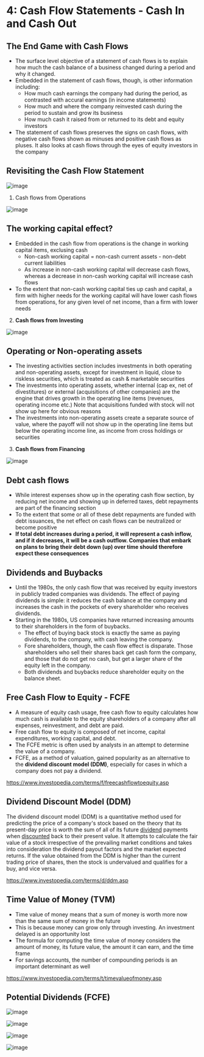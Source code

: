 # 4: Cash Flow Statements - Cash In and Cash Out

## The End Game with Cash Flows

- The surface level objective of a statement of cash flows is to explain how much the cash balance of a business changed during a period and why it changed.
- Embedded in the statement of cash flows, though, is other information including:
  - How much cash earnings the company had during the period, as contrasted with accural earnings (in income statements)
  - How much and where the company reinvested cash during the period to sustain and grow its business
  - How much cash it raised from or returned to its debt and equity investors
- The statement of cash flows preserves the signs on cash flows, with negative cash flows shown as minuses and positive cash flows as pluses. It also looks at cash flows through the eyes of equity investors in the company

## Revisiting the Cash Flow Statement

![image](media/Accounting-for-Finance_4-Cash-Flow-Statements-Cash-In-and-Cash-Out-image1.jpg)

1. Cash flows from Operations

![image](media/Accounting-for-Finance_4-Cash-Flow-Statements-Cash-In-and-Cash-Out-image2.jpg)

## The working capital effect?

- Embedded in the cash flow from operations is the change in working capital items, exclusing cash
  - Non-cash working capital = non-cash current assets - non-debt current liabilities
  - As increase in non-cash working capital will decrease cash flows, whereas a decrease in non-cash working capital will increase cash flows
- To the extent that non-cash working capital ties up cash and capital, a firm with higher needs for the working capital will have lower cash flows from operations, for any given level of net income, than a firm with lower needs

2. **Cash flows from Investing**

![image](media/Accounting-for-Finance_4-Cash-Flow-Statements-Cash-In-and-Cash-Out-image3.jpg)

## Operating or Non-operating assets

- The investing activities section includes investments in both operating and non-operating assets, except for investment in liquid, close to riskless securities, which is treated as cash & marketable securities
- The investments into operating assets, whether internal (cap ex, net of divestitures) or external (acquisitions of other companies) are the engine that drives growth in the operating line items (revenues, operating income etc.) Note that acquisitions funded with stock will not show up here for obvious reasons
- The investments into non-operating assets create a separate source of value, where the payoff will not show up in the operating line items but below the operating income line, as income from cross holdings or securities

3. **Cash flows from Financing**

![image](media/Accounting-for-Finance_4-Cash-Flow-Statements-Cash-In-and-Cash-Out-image4.jpg)

## Debt cash flows

- While interest expenses show up in the operating cash flow section, by reducing net income and showing up in deferred taxes, debt repayments are part of the financing section
- To the extent that some or all of these debt repayments are funded with debt issuances, the net effect on cash flows can be neutralized or become positive
- **If total debt increases during a period, it will represent a cash inflow, and if it decreases, it will be a cash outflow. Companies that embark on plans to bring their debt down (up) over time should therefore expect these consequences**

## Dividends and Buybacks

- Until the 1980s, the only cash flow that was received by equity investors in publicly traded companies was dividends. The effect of paying dividends is simple: it reduces the cash balance at the company and increases the cash in the pockets of every shareholder who receives dividends.
- Starting in the 1980s, US companies have returned increasing amounts to their shareholders in the form of buybacks.
  - The effect of buying back stock is exactly the same as paying dividends, to the company, with cash leaving the company.
  - Fore shareholders, though, the cash flow effect is disparate. Those shareholders who sell their shares back get cash form the company, and those that do not get no cash, but get a larger share of the equity left in the company.
  - Both dividends and buybacks reduce shareholder equity on the balance sheet.

## Free Cash Flow to Equity - FCFE

- A measure of equity cash usage, free cash flow to equity calculates how much cash is available to the equity shareholders of a company after all expenses, reinvestment, and debt are paid.
- Free cash flow to equity is composed of net income, capital expenditures, working capital, and debt.
- The FCFE metric is often used by analysts in an attempt to determine the value of a company.
- FCFE, as a method of valuation, gained popularity as an alternative to the **dividend discount model (DDM)**, especially for cases in which a company does not pay a dividend.

<https://www.investopedia.com/terms/f/freecashflowtoequity.asp>

## Dividend Discount Model (DDM)

The dividend discount model (DDM) is a quantitative method used for predicting the price of a company's stock based on the theory that its present-day price is worth the sum of all of its future [dividend](https://www.investopedia.com/terms/d/dividend.asp) payments when [discounted](https://www.investopedia.com/terms/d/discounting.asp) back to their present value. It attempts to calculate the fair value of a stock irrespective of the prevailing market conditions and takes into consideration the dividend payout factors and the market expected returns. If the value obtained from the DDM is higher than the current trading price of shares, then the stock is undervalued and qualifies for a buy, and vice versa.

<https://www.investopedia.com/terms/d/ddm.asp>

## Time Value of Money (TVM)

- Time value of money means that a sum of money is worth more now than the same sum of money in the future
- This is because money can grow only through investing. An investment delayed is an opportunity lost
- The formula for computing the time value of money considers the amount of money, its future value, the amount it can earn, and the time frame
- For savings accounts, the number of compounding periods is an important determinant as well

<https://www.investopedia.com/terms/t/timevalueofmoney.asp>

## Potential Dividends (FCFE)

![image](media/Accounting-for-Finance_4-Cash-Flow-Statements-Cash-In-and-Cash-Out-image5.jpg)

![image](media/Accounting-for-Finance_4-Cash-Flow-Statements-Cash-In-and-Cash-Out-image6.jpg)

![image](media/Accounting-for-Finance_4-Cash-Flow-Statements-Cash-In-and-Cash-Out-image7.jpg)

![image](media/Accounting-for-Finance_4-Cash-Flow-Statements-Cash-In-and-Cash-Out-image8.jpg)
